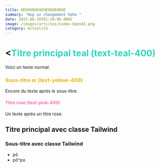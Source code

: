 ```yaml
---
title: HEEHHEHEHEHEHEHEHEHE
summary: "Hop un changement hehe "
date: 2025-06-18T01:29:00.000Z
image: /images/articles/Codex-OpenAI.png
category: Actualité
---
```

## <h1><<span style="color:#2dd4bf">Titre principal teal (text-teal-400)</span></h1>

Voici un texte normal.

### <span style="color:#eab308">Sous-titre or (text-yellow-400)</span>

Encore du texte après le sous-titre.

#### <span style="color:#f472b6">Titre rose (text-pink-400)</span>

Un texte après un titre rose.

## <span class="text-teal-400">Titre principal avec classe Tailwind</span>

### <span class="text-pink-400">Sous-titre avec classe Tailwind</span>


* pô
* pô^po
